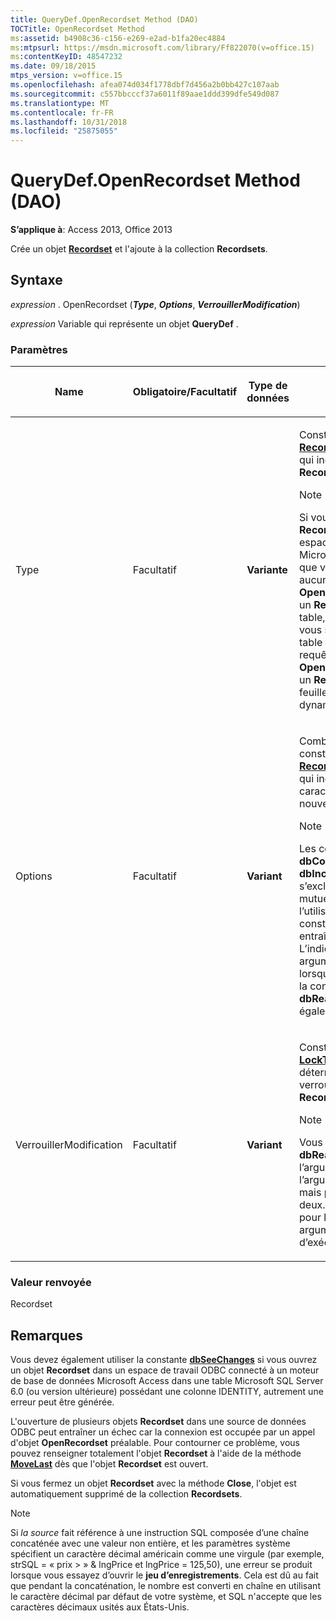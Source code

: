 ```yaml
---
title: QueryDef.OpenRecordset Method (DAO)
TOCTitle: OpenRecordset Method
ms:assetid: b4908c36-c156-e269-e2ad-b1fa20ec4884
ms:mtpsurl: https://msdn.microsoft.com/library/Ff822070(v=office.15)
ms:contentKeyID: 48547232
ms.date: 09/18/2015
mtps_version: v=office.15
ms.openlocfilehash: afea074d034f1778dbf7d456a2b0bb427c107aab
ms.sourcegitcommit: c557bbcccf37a6011f89aae1ddd399dfe549d087
ms.translationtype: MT
ms.contentlocale: fr-FR
ms.lasthandoff: 10/31/2018
ms.locfileid: "25875055"
---
```

# <a name="querydefopenrecordset-method-dao"></a>QueryDef.OpenRecordset Method (DAO)


**S’applique à**: Access 2013, Office 2013

Crée un objet **[Recordset](recordset-object-dao.md)** et l'ajoute à la collection **Recordsets**.

## <a name="syntax"></a>Syntaxe

*expression* . OpenRecordset (***Type***, ***Options***, ***VerrouillerModification***)

*expression* Variable qui représente un objet **QueryDef** .

### <a name="parameters"></a>Paramètres

<table>
<colgroup>
<col style="width: 25%" />
<col style="width: 25%" />
<col style="width: 25%" />
<col style="width: 25%" />
</colgroup>
<thead>
<tr class="header">
<th><p>Name</p></th>
<th><p>Obligatoire/Facultatif</p></th>
<th><p>Type de données</p></th>
<th><p>Description</p></th>
</tr>
</thead>
<tbody>
<tr class="odd">
<td><p>Type</p></td>
<td><p>Facultatif</p></td>
<td><p><strong>Variante</strong></p></td>
<td><p>Constante <strong><a href="recordsettypeenum-enumeration-dao.md">RecordsetTypeEnum</a></strong> qui indique le type de <strong>Recordset</strong> à ouvrir.</p>

> [!NOTE]
> <P>Si vous ouvrez un <STRONG>Recordset</STRONG> dans un espace de travail Microsoft Access et que vous n’indiquez aucun type, <STRONG>OpenRecordset</STRONG> crée un <STRONG>Recordset</STRONG> de type table, si possible. Si vous spécifiez une table liée ou une requête, <STRONG>OpenRecordset</STRONG> crée un <STRONG>Recordset</STRONG> de type feuille de réponse dynamique.</P>


</td>
</tr>
<tr class="even">
<td><p>Options</p></td>
<td><p>Facultatif</p></td>
<td><p><strong>Variant</strong></p></td>
<td><p>Combinaison de constantes <strong><a href="recordsetoptionenum-enumeration-dao.md">RecordsetOptionEnum</a></strong> qui indiquent les caractéristiques du nouveau <strong>Recordset</strong>.</p>

> [!NOTE]
> <P>Les constantes <STRONG>dbConsistent</STRONG> et <STRONG>dbInconsistent</STRONG> s’excluent mutuellement, et l’utilisation de ces deux constantes peut entraîner une erreur. L’indication d’un argument lockedits lorsque options utilise la constante <STRONG>dbReadOnly</STRONG> génère également une erreur.</P>


</td>
</tr>
<tr class="odd">
<td><p>VerrouillerModification</p></td>
<td><p>Facultatif</p></td>
<td><p><strong>Variant</strong></p></td>
<td><p>Constante <strong><a href="locktypeenum-enumeration-dao.md">LockTypeEnum</a></strong> qui détermine le verrouillage du <strong>Recordset</strong>.</p>

> [!NOTE]
> <P>Vous pouvez utiliser <STRONG>dbReadOnly</STRONG> dans l’argument options ou l’argument lockededits, mais pas dans les deux. Si vous l’utilisez pour les deux arguments, une erreur d’exécution se produit.</P>


</td>
</tr>
</tbody>
</table>


### <a name="return-value"></a>Valeur renvoyée

Recordset

## <a name="remarks"></a>Remarques

Vous devez également utiliser la constante **[dbSeeChanges](recordsetoptionenum-enumeration-dao.md)** si vous ouvrez un objet **Recordset** dans un espace de travail ODBC connecté à un moteur de base de données Microsoft Access dans une table Microsoft SQL Server 6.0 (ou version ultérieure) possédant une colonne IDENTITY, autrement une erreur peut être générée.

L'ouverture de plusieurs objets **Recordset** dans une source de données ODBC peut entraîner un échec car la connexion est occupée par un appel d'objet **OpenRecordset** préalable. Pour contourner ce problème, vous pouvez renseigner totalement l'objet **Recordset** à l'aide de la méthode **[MoveLast](recordset-movelast-method-dao.md)** dès que l'objet **Recordset** est ouvert.

Si vous fermez un objet **Recordset** avec la méthode **Close**, l'objet est automatiquement supprimé de la collection **Recordsets**.


> [!NOTE]
> <P>Si <EM>la source</EM> fait référence à une instruction SQL composée d’une chaîne concaténée avec une valeur non entière, et les paramètres système spécifient un caractère décimal américain comme une virgule (par exemple, strSQL = « prix &gt; » &amp; lngPrice et lngPrice = 125,50), une erreur se produit lorsque vous essayez d’ouvrir le <STRONG>jeu d’enregistrements</STRONG>. Cela est dû au fait que pendant la concaténation, le nombre est converti en chaîne en utilisant le caractère décimal par défaut de votre système, et SQL n'accepte que les caractères décimaux usités aux États-Unis.</P>


